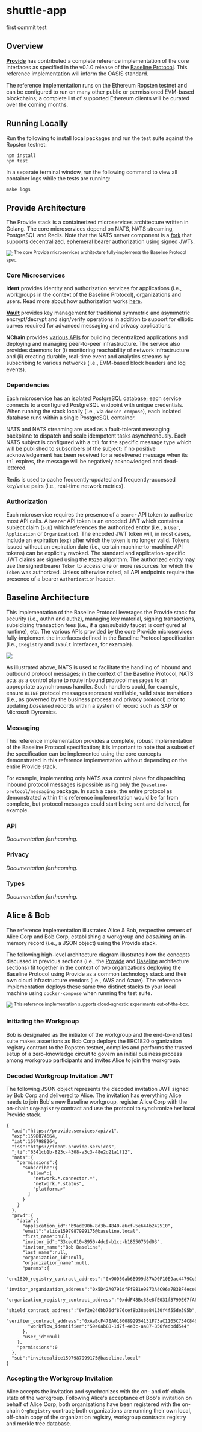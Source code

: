 # shuttle-app

first commit test

## Overview

[**Provide**](https://provide.services/) has contributed a complete reference implementation of the core interfaces as specified in the v0.1.0 release of the [Baseline Protocol](https://baseline-protocol.org/). This reference implementation will inform the OASIS standard.

The reference implementation runs on the Ethereum Ropsten testnet and can be configured to run on many other public or permissioned EVM-based blockchains; a complete list of supported Ethereum clients will be curated over the coming months.

## Running Locally

Run the following to install local packages and run the test suite against the Ropsten testnet:

```
npm install
npm test
```

In a separate terminal window, run the following command to view all container logs while the tests are running:

```
make logs
```

## Provide Architecture

‌The Provide stack is a containerized microservices architecture written in Golang. The core microservices depend on NATS, NATS streaming, PostgreSQL and Redis. Note that the NATS server component is a [fork](https://github.com/kthomas/nats-server) that supports decentralized, ephemeral bearer authorization using signed JWTs.

![](https://gblobscdn.gitbook.com/assets%2F-MBA_rcUTy5_dw26I_Hw%2F-MFBjZgx01uyHt7tN0Em%2F-MFBjbrOKLq2F69PGZ9k%2Fprovide-platform.png?alt=media&token=cbe4dbf9-56e5-4311-9e2b-73130595d2bd)
<sup>The core Provide microservices architecture fully-implements the Baseline Protocol spec.</sup>

### Core Microservices

**Ident** provides identity and authorization services for applications (i.e., workgroups in the context of the Baseline Protocol), organizations and users. Read more about how authorization works [here](/@provide/s/shuttle/baseline/reference-implementation#authorization).

[**Vault**](https://docs.provide.services/vault) provides key management for traditional symmetric and asymmetric encrypt/decrypt and sign/verify operations in addition to support for elliptic curves required for advanced messaging and privacy applications.

**NChain** provides [various APIs](https://docs.provide.services/api/container-runtime/orchestration) for building decentralized applications and deploying and managing peer-to-peer infrastructure. The service also provides daemons for (i) monitoring reachability of network infrastructure and (ii) creating durable, real-time event and analytics streams by subscribing to various networks (i.e., EVM-based block headers and log events).

### Dependencies

‌Each microservice has an isolated PostgreSQL database; each service connects to a configured PostgreSQL endpoint with unique credentials. When running the stack locally (i.e., via `docker-compose`), each isolated database runs within a single PostgreSQL container.

NATS and NATS streaming are used as a fault-tolerant messaging backplane to dispatch and scale idempotent tasks asynchronously. Each NATS subject is configured with a `ttl` for the specific message type which will be published to subscribers of the subject; if no positive acknowledgement has been received for a redelivered message when its `ttl` expires, the message will be negatively acknowledged and dead-lettered.

Redis is used to cache frequently-updated and frequently-accessed key/value pairs (i.e., real-time network metrics).

### Authorization

Each microservice requires the presence of a `bearer` API token to authorize most API calls. A `bearer` API token is an encoded JWT which contains a subject claim (`sub`) which references the authorized entity (i.e., a `User`, `Application` or `Organization`). The encoded JWT token will, in most cases, include an expiration (`exp`) after which the token is no longer valid. Tokens issued without an expiration date (i.e., certain machine-to-machine API tokens) can be explicitly revoked. The standard and application-specific JWT claims are signed using the `RS256` algorithm. The authorized entity may use the signed bearer `Token` to access one or more resources for which the `Token` was authorized. Unless otherwise noted, all API endpoints require the presence of a bearer `Authorization` header.

## Baseline Architecture

This implementation of the Baseline Protocol leverages the Provide stack for security (i.e., authn and authz), managing key material, signing transactions, subsidizing transaction fees  (i.e., if a gas/subsidy faucet is configured at runtime), etc. The various APIs provided by the core Provide microservices fully-implement the interfaces defined in the Baseline Protocol specification (i.e., `IRegistry` and `IVault` interfaces, for example).

![](https://gblobscdn.gitbook.com/assets%2F-MBA_rcUTy5_dw26I_Hw%2F-MFEky36z84VRzzAjcR7%2F-MFElMJLPxwJiW6Xfj8d%2Fprovide-platform-baseline-protocol-architecture.png?alt=media&token=0ab0ed1f-4ca3-4e68-8c63-45f4ec4b99b3)

‌As illustrated above, NATS is used to facilitate the handling of inbound and outbound protocol messages; in the context of the Baseline Protocol, NATS acts as a control plane to route inbound protocol messages to an appropriate asynchronous handler. Such handlers could, for example, ensure `BLINE` protocol messages represent verifiable, valid state transitions (i.e., as governed by the business process and privacy protocol) prior to updating _baselined_ records within a system of record such as SAP or Microsoft Dynamics.

### Messaging

This reference implementation provides a complete, robust implementation of the Baseline Protocol specification; it is important to note that a subset of the specification can be implemented using the core concepts demonstrated in this reference implementation without depending on the entire Provide stack.

For example, implementing only NATS as a control plane for dispatching inbound protocol messages is possible using only the `@baseline-protocol/messaging` package. In such a case, the entire protocol as demonstrated within this reference implementation would be far from complete, but protocol messages could start being sent and delivered, for example.

### API

_Documentation forthcoming._

### Privacy

_Documentation forthcoming._

### Types

_Documentation forthcoming._

## Alice & Bob

The reference implementation illustrates Alice & Bob, respective owners of Alice Corp and Bob Corp, establishing a workgroup and _baselining_ an in-memory record (i.e., a JSON object) using the Provide stack.

The following high-level architecture diagram illustrates how the concepts discussed in previous sections (i.e., the [Provide](/@provide/s/shuttle/baseline/reference-implementation#provide-architecture) and [Baseline](/@provide/s/shuttle/baseline/reference-implementation#baseline-architecture) architecture sections) fit together in the context of two organizations deploying the Baseline Protocol using Provide as a common technology stack and their own cloud infrastructure vendors (i.e., AWS and Azure). The reference implementation deploys these same two distinct stacks to your local machine using `docker-compose` when running the test suite.

![](https://gblobscdn.gitbook.com/assets%2F-MBA_rcUTy5_dw26I_Hw%2F-MFEzy6Xs7Zt3tNSl0ZR%2F-MFF14bT8o62oCH1Hefc%2Fimage.png?alt=media&token=cb1c432e-3025-4f57-99ba-64a2d7e59b2d)
<sup>This reference implementation supports cloud-agnostic experiments out-of-the-box.</sup>

### Initiating the Workgroup

Bob is designated as the initiator of the workgroup and the end-to-end test suite makes assertions as Bob Corp deploys the ERC1820 organization registry contract to the Ropsten testnet, compiles and performs the trusted setup of a zero-knowledge circuit to govern an initial business process among workgroup participants and invites Alice to join the workgroup.

### Decoded Workgroup Invitation JWT

The following JSON object represents the decoded invitation JWT signed by Bob Corp and delivered to Alice. The invitation has everything Alice needs to join Bob's new Baseline workgroup, register Alice Corp with the on-chain `OrgRegistry` contract and use the protocol to synchronize her local Provide stack.

```
{
  "aud":"https://provide.services/api/v1",
  "exp":1598074664,
  "iat":1597988264,
  "iss":"https://ident.provide.services",
  "jti":"6341cb1b-823c-4308-a3c3-48e2d21a1f12",
  "nats":{
    "permissions":{
      "subscribe":{
        "allow":[
          "network.*.connector.*",
          "network.*.status",
          "platform.>"
        ]
      }
    }
  },
  "prvd":{
    "data":{
      "application_id":"b9ad090b-8d3b-4840-a6cf-5e644b242510",
      "email":"alice1597987999175@baseline.local",
      "first_name":null,
      "invitor_id":"33cec010-8950-4dc9-b1cc-b18550769d03",
      "invitor_name":"Bob Baseline",
      "last_name":null,
      "organization_id":null,
      "organization_name":null,
      "params":{
        "erc1820_registry_contract_address":"0x90D50ab6B999d87AD0F10E9ac4479Cc3faa95FF7",
        "invitor_organization_address":"0x5D42A0791dfFf981e9873A4C96a7B3BF4ece6095",
        "organization_registry_contract_address":"0xddF48Bc68e8fE031f3799E67fAF412aD43e3Af78",
        "shield_contract_address":"0xf2e246bb76df876cef8b38ae84130f4f55de395b",
        "verifier_contract_address":"0xAaBcF47EA01800892954131F73aC1105C734C846",
        "workflow_identifier":"59e0ab88-1d7f-4e3c-aa87-856fedbdd544"
      },
      "user_id":null
    },
    "permissions":0
  },
  "sub":"invite:alice1597987999175@baseline.local"
}
```

### Accepting the Workgroup Invitation

‌Alice accepts the invitation and synchronizes with the on- and off-chain state of the workgroup. Following Alice's acceptance of Bob's invitation on behalf of Alice Corp, both organizations have been registered with the on-chain `OrgRegistry` contract; both organizations are running their own local, off-chain copy of the organization registry, workgroup contracts registry and merkle tree database.
